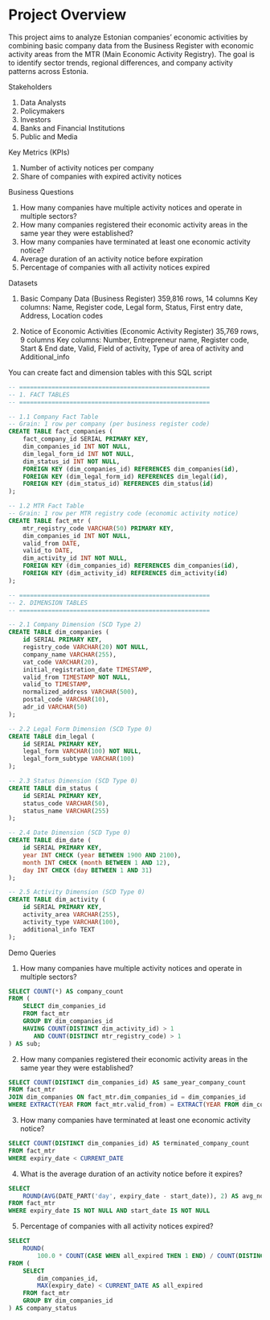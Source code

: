# Project Overview
This project aims to analyze Estonian companies’ economic activities by combining basic company data from the Business Register with economic activity areas from the MTR (Main Economic Activity Registry). The goal is to identify sector trends, regional differences, and company activity patterns across Estonia.

Stakeholders   
1. Data Analysts
2. Policymakers
3. Investors
4. Banks and Financial Institutions
5. Public and Media

Key Metrics (KPIs)
1. Number of activity notices per company
2. Share of companies with expired activity notices

Business Questions
1. How many companies have multiple activity notices and operate in multiple sectors?
2. How many companies registered their economic activity areas in the same year they were established?
3. How many companies have terminated at least one economic activity notice?
4. Average duration of an activity notice before expiration
5. Percentage of companies with all activity notices expired

Datasets
1. Basic Company Data (Business Register)
359,816 rows, 14 columns
Key columns: Name, Register code, Legal form, Status, First entry date, Address, Location codes

2. Notice of Economic Activities (Economic Activity Register)
35,769 rows, 9 columns
Key columns: Number, Entrepreneur name, Register code, Start & End date, Valid, Field of activity, Type of area of activity and Additional_info 

You can create fact and dimension tables with this SQL script

```sql
-- =====================================================
-- 1. FACT TABLES
-- =====================================================

-- 1.1 Company Fact Table
-- Grain: 1 row per company (per business register code)
CREATE TABLE fact_companies (
    fact_company_id SERIAL PRIMARY KEY,
    dim_companies_id INT NOT NULL,
    dim_legal_form_id INT NOT NULL,
    dim_status_id INT NOT NULL,
    FOREIGN KEY (dim_companies_id) REFERENCES dim_companies(id),
    FOREIGN KEY (dim_legal_form_id) REFERENCES dim_legal(id),
    FOREIGN KEY (dim_status_id) REFERENCES dim_status(id)
);

-- 1.2 MTR Fact Table
-- Grain: 1 row per MTR registry code (economic activity notice)
CREATE TABLE fact_mtr (
    mtr_registry_code VARCHAR(50) PRIMARY KEY,
    dim_companies_id INT NOT NULL,
    valid_from DATE,
    valid_to DATE,
    dim_activity_id INT NOT NULL,
    FOREIGN KEY (dim_companies_id) REFERENCES dim_companies(id),
    FOREIGN KEY (dim_activity_id) REFERENCES dim_activity(id)
);

-- =====================================================
-- 2. DIMENSION TABLES
-- =====================================================

-- 2.1 Company Dimension (SCD Type 2)
CREATE TABLE dim_companies (
    id SERIAL PRIMARY KEY,
    registry_code VARCHAR(20) NOT NULL,
    company_name VARCHAR(255),
    vat_code VARCHAR(20),
    initial_registration_date TIMESTAMP,   
    valid_from TIMESTAMP NOT NULL,
    valid_to TIMESTAMP,
    normalized_address VARCHAR(500),
    postal_code VARCHAR(10),
    adr_id VARCHAR(50)
);

-- 2.2 Legal Form Dimension (SCD Type 0)
CREATE TABLE dim_legal (
    id SERIAL PRIMARY KEY,
    legal_form VARCHAR(100) NOT NULL,
    legal_form_subtype VARCHAR(100)
);

-- 2.3 Status Dimension (SCD Type 0)
CREATE TABLE dim_status (
    id SERIAL PRIMARY KEY,
    status_code VARCHAR(50),
    status_name VARCHAR(255)
);

-- 2.4 Date Dimension (SCD Type 0)
CREATE TABLE dim_date (
    id SERIAL PRIMARY KEY,
    year INT CHECK (year BETWEEN 1900 AND 2100),
    month INT CHECK (month BETWEEN 1 AND 12),
    day INT CHECK (day BETWEEN 1 AND 31)
);

-- 2.5 Activity Dimension (SCD Type 0)
CREATE TABLE dim_activity (
    id SERIAL PRIMARY KEY,
    activity_area VARCHAR(255),
    activity_type VARCHAR(100),
    additional_info TEXT
);
```
Demo Queries
1. How many companies have multiple activity notices and operate in multiple sectors?  

```sql
SELECT COUNT(*) AS company_count
FROM (
    SELECT dim_companies_id
    FROM fact_mtr
    GROUP BY dim_companies_id
    HAVING COUNT(DISTINCT dim_activity_id) > 1
       AND COUNT(DISTINCT mtr_registry_code) > 1
) AS sub;
```
 

2. How many companies registered their economic activity areas in the same year they were established? 

```sql
SELECT COUNT(DISTINCT dim_companies_id) AS same_year_company_count
FROM fact_mtr
JOIN dim_companies ON fact_mtr.dim_companies_id = dim_companies_id
WHERE EXTRACT(YEAR FROM fact_mtr.valid_from) = EXTRACT(YEAR FROM dim_companies.initial_registration_date);
```

3. How many companies have terminated at least one economic activity notice?
```sql
SELECT COUNT(DISTINCT dim_companies_id) AS terminated_company_count 
FROM fact_mtr 
WHERE expiry_date < CURRENT_DATE 
```
 

4. What is the average duration of an activity notice before it expires? 
```sql
SELECT  
    ROUND(AVG(DATE_PART('day', expiry_date - start_date)), 2) AS avg_notice_duration_days 
FROM fact_mtr 
WHERE expiry_date IS NOT NULL AND start_date IS NOT NULL 
```
 

5. Percentage of companies with all activity notices expired? 
```sql
SELECT  
    ROUND( 
        100.0 * COUNT(CASE WHEN all_expired THEN 1 END) / COUNT(DISTINCT dim_companies_id), 2) AS percentage_expired_companies 
FROM ( 
    SELECT  
        dim_companies_id, 
        MAX(expiry_date) < CURRENT_DATE AS all_expired 
    FROM fact_mtr 
    GROUP BY dim_companies_id 
) AS company_status 
```

